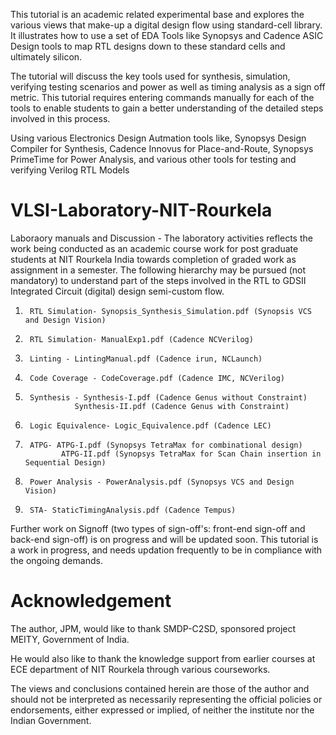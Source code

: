 This tutorial is an academic related experimental base and explores the various views that make-up a digital design flow using standard-cell library. It illustrates how to use a set of EDA Tools like Synopsys and Cadence ASIC Design tools to map RTL designs down to these standard cells and ultimately silicon. 

The tutorial will discuss the key tools used for synthesis, simulation, verifying testing scenarios and power as well as timing analysis as a sign off metric. This tutorial requires entering commands manually for each of the tools to enable students to gain a better understanding of the detailed steps involved in this process.

Using various Electronics Design Autmation tools like, Synopsys Design Compiler for Synthesis, Cadence Innovus for Place-and-Route, Synopsys PrimeTime for Power Analysis, and various other tools for testing and verifying Verilog RTL Models


# VLSI-Laboratory-NIT-Rourkela

Laboraory manuals and Discussion - 
The laboratory activities reflects the work being conducted as an academic course work for post graduate students at NIT Rourkela India towards completion of graded work as assignment in a semester.
The following hierarchy may be pursued (not mandatory) to understand part of the steps involved in the RTL to GDSII Integrated Circuit (digital) design semi-custom flow.


1.      RTL Simulation- Synopsis_Synthesis_Simulation.pdf (Synopsis VCS and Design Vision)
2.      RTL Simulation- ManualExp1.pdf (Cadence NCVerilog)
3.      Linting - LintingManual.pdf (Cadence irun, NCLaunch)
4.      Code Coverage - CodeCoverage.pdf (Cadence IMC, NCVerilog)
5.      Synthesis - Synthesis-I.pdf (Cadence Genus without Constraint)
                  Synthesis-II.pdf (Cadence Genus with Constraint)
6.      Logic Equivalence- Logic_Equivalence.pdf (Cadence LEC)
7.      ATPG- ATPG-I.pdf (Synopsys TetraMax for combinational design)
               ATPG-II.pdf (Synopsys TetraMax for Scan Chain insertion in Sequential Design)
8.      Power Analysis - PowerAnalysis.pdf (Synopsys VCS and Design Vision)
9.      STA- StaticTimingAnalysis.pdf (Cadence Tempus)

Further work on Signoff (two types of sign-off's: front-end sign-off and back-end sign-off) is on progress and will be updated soon. This tutorial is a work in progress, and needs updation frequently to be in compliance with the ongoing demands.

# Acknowledgement
The author, JPM, would like to thank SMDP-C2SD, sponsored project MEITY, Government of India.

He would also like to thank the knowledge support from earlier courses at ECE department of NIT Rourkela through various courseworks.

The views and conclusions contained herein are those of the author and should not be interpreted as necessarily representing the official policies or endorsements, either expressed or implied, of neither the institute nor the Indian Government.
